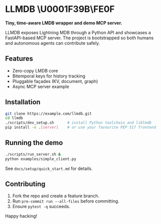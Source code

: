 # LLMDB \U0001F39B\FE0F

**Tiny, time-aware LMDB wrapper and demo MCP server.**

LLMDB exposes Lightning MDB through a Python API and showcases a FastAPI-based MCP server. The project is bootstrapped so both humans and autonomous agents can contribute safely.

## Features

- Zero-copy LMDB core
- Bitemporal keys for history tracking
- Pluggable façades (KV, document, graph)
- Async MCP server example

## Installation

```bash
git clone https://example.com/llmdb.git
cd llmdb
./scripts/dev_setup.sh      # install Python toolchain and liblmdb
pip install -e .[server]    # or use your favourite PEP 517 frontend
```

## Running the demo

```bash
./scripts/run_server.sh &
python examples/simple_client.py
```

See `docs/setup/quick_start.md` for details.

## Contributing

1. Fork the repo and create a feature branch.
2. Run `pre-commit run --all-files` before committing.
3. Ensure `pytest -q` succeeds.

Happy hacking!
